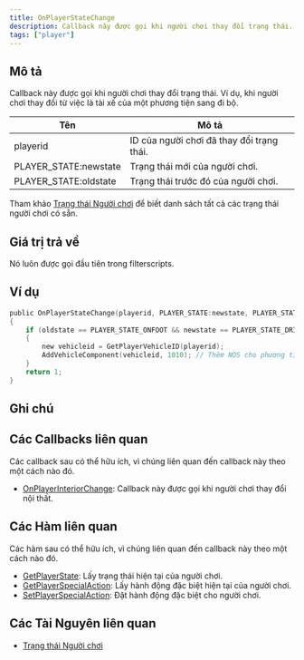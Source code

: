 ```yaml
---
title: OnPlayerStateChange
description: Callback này được gọi khi người chơi thay đổi trạng thái.
tags: ["player"]
---
```


## Mô tả

Callback này được gọi khi người chơi thay đổi trạng thái. Ví dụ, khi người chơi thay đổi từ việc là tài xế của một phương tiện sang đi bộ.

| Tên                   | Mô tả                                       |
| --------------------- | ------------------------------------------- |
| playerid              | ID của người chơi đã thay đổi trạng thái.  |
| PLAYER_STATE:newstate | Trạng thái mới của người chơi.             |
| PLAYER_STATE:oldstate | Trạng thái trước đó của người chơi.        |

Tham khảo [Trạng thái Người chơi](../resources/playerstates) để biết danh sách tất cả các trạng thái người chơi có sẵn.

## Giá trị trả về

Nó luôn được gọi đầu tiên trong filterscripts.

## Ví dụ

```c
public OnPlayerStateChange(playerid, PLAYER_STATE:newstate, PLAYER_STATE:oldstate)
{
    if (oldstate == PLAYER_STATE_ONFOOT && newstate == PLAYER_STATE_DRIVER) // Người chơi vào xe làm tài xế
    {
        new vehicleid = GetPlayerVehicleID(playerid);
        AddVehicleComponent(vehicleid, 1010); // Thêm NOS cho phương tiện
    }
    return 1;
}
```

## Ghi chú

<TipNPCCallbacks />

## Các Callbacks liên quan

Các callback sau có thể hữu ích, vì chúng liên quan đến callback này theo một cách nào đó. 

- [OnPlayerInteriorChange](OnPlayerInteriorChange): Callback này được gọi khi người chơi thay đổi nội thất.

## Các Hàm liên quan

Các hàm sau có thể hữu ích, vì chúng liên quan đến callback này theo một cách nào đó. 

- [GetPlayerState](../functions/GetPlayerState): Lấy trạng thái hiện tại của người chơi.
- [GetPlayerSpecialAction](../functions/GetPlayerSpecialAction): Lấy hành động đặc biệt hiện tại của người chơi.
- [SetPlayerSpecialAction](../functions/SetPlayerSpecialAction): Đặt hành động đặc biệt cho người chơi.

## Các Tài Nguyên liên quan

- [Trạng thái Người chơi](../resources/playerstates)